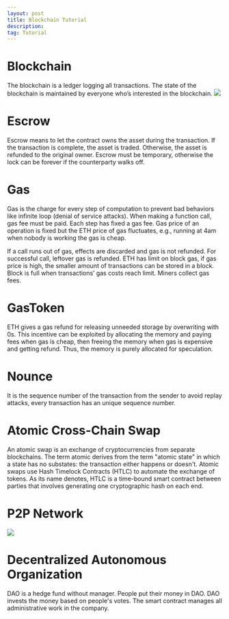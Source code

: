 ```yaml
---
layout: post
title: Blockchain Tutorial
description: 
tag: Tutorial
---
```


# Blockchain

The blockchain is a ledger logging all transactions. The state of the blockchain is maintained by everyone who’s interested in the blockchain. 
![](http://siyue-zhang.github.io/images/sptdc/blk.png)

# Escrow

Escrow means to let the contract owns the asset during the transaction. If the transaction is complete, the asset is traded. Otherwise, the asset is refunded to the original owner. Escrow must be temporary, otherwise the lock can be forever if the counterparty walks off.

# Gas

Gas is the charge for every step of computation to prevent bad behaviors like infinite loop (denial of service attacks). When making a function call, gas fee must be paid. Each step has fixed a gas fee. Gas price of an operation is fixed but the ETH price of gas fluctuates, e.g., running at 4am when nobody is working the gas is cheap.

If a call runs out of gas, effects are discarded and gas is not refunded. For successful call, leftover gas is refunded. ETH has limit on block gas, if gas price is high, the smaller amount of transactions can be stored in a block. Block is full when transactions’ gas costs reach limit. Miners collect gas fees.

# GasToken

ETH gives a gas refund for releasing unneeded storage by overwriting with 0s. This incentive can be exploited by allocating the memory and paying fees when gas is cheap, then freeing the memory when gas is expensive and getting refund. Thus, the memory is purely allocated for speculation.

# Nounce

It is the sequence number of the transaction from the sender to avoid replay attacks, every transaction has an unique sequence number.

# Atomic Cross-Chain Swap

An atomic swap is an exchange of cryptocurrencies from separate blockchains. The term atomic derives from the term "atomic state" in which a state has no substates: the transaction either happens or doesn't. Atomic swaps use Hash Timelock Contracts (HTLC) to automate the exchange of tokens. As its name denotes, HTLC is a time-bound smart contract between parties that involves generating one cryptographic hash on each end.

# P2P Network

![](http://siyue-zhang.github.io/images/sptdc/p2p.jpeg)

# Decentralized Autonomous Organization

DAO is a hedge fund without manager. People put their money in DAO. DAO invests the money based on people's votes. The smart contract manages all administrative work in the company.

